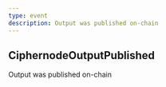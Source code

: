 ```yaml
---
type: event
description: Output was published on-chain
---
```

## CiphernodeOutputPublished

Output was published on-chain